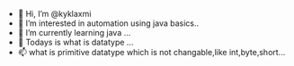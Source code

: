 - 👋 Hi, I’m @kyklaxmi
- 👀 I’m interested in automation using java basics..
- 🌱 I’m currently learning java ...
- 💞️ Todays is what is datatype ...
- 📫 what is primitive datatype which is not changable,like int,byte,short...

<!---
kyklaxmi/kyklaxmi is a ✨ special ✨ repository because its `README.md` (this file) appears on your GitHub profile.
You can click the Preview link to take a look at your changes.
--->
